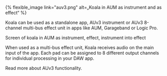 ---
---

{% flexible_image link="auv3.png" alt=„Koala in AUM as instrument and as effect“ %}

Koala can be used as a standalone app, AUv3 instrument or AUv3 8-channel multi-bus effect unit in apps like AUM, Garageband or Logic Pro.

Screen of koala in AUM as instrument, effect, instrument into effect

When used as a multi-bus effect unit, Koala receives audio on the main input of the app. Each pad can be assigned to 8 different output channels for individual processing in your DAW app.

Read more about AUv3 functionality.